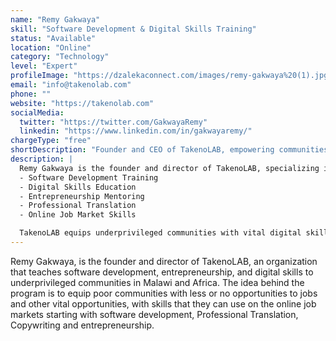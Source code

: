 ```yaml
---
name: "Remy Gakwaya"
skill: "Software Development & Digital Skills Training"
status: "Available"
location: "Online"
category: "Technology"
level: "Expert"
profileImage: "https://dzalekaconnect.com/images/remy-gakwaya%20(1).jpg"
email: "info@takenolab.com"
phone: ""
website: "https://takenolab.com"
socialMedia:
  twitter: "https://twitter.com/GakwayaRemy"
  linkedin: "https://www.linkedin.com/in/gakwayaremy/"
chargeType: "free"
shortDescription: "Founder and CEO of TakenoLAB, empowering communities through software development and digital skills training."
description: |
  Remy Gakwaya is the founder and director of TakenoLAB, specializing in:
  - Software Development Training
  - Digital Skills Education
  - Entrepreneurship Mentoring
  - Professional Translation
  - Online Job Market Skills

  TakenoLAB equips underprivileged communities with vital digital skills for the modern economy, focusing on practical skills that lead to real opportunities.
---
```


Remy Gakwaya, is the founder and director of TakenoLAB, an organization that teaches software development, entrepreneurship, and digital skills to underprivileged communities in Malawi and Africa. The idea behind the program is to equip poor communities with less or no opportunities to jobs and other vital opportunities, with skills that they can use on the online job markets starting with software development, Professional Translation, Copywriting and entrepreneurship.

